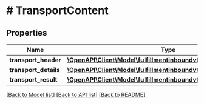 # # TransportContent

## Properties

Name | Type | Description | Notes
------------ | ------------- | ------------- | -------------
**transport_header** | [**\OpenAPI\Client\Model\fulfillmentinboundv0\TransportHeader**](TransportHeader.md) |  |
**transport_details** | [**\OpenAPI\Client\Model\fulfillmentinboundv0\TransportDetailOutput**](TransportDetailOutput.md) |  |
**transport_result** | [**\OpenAPI\Client\Model\fulfillmentinboundv0\TransportResult**](TransportResult.md) |  |

[[Back to Model list]](../../README.md#models) [[Back to API list]](../../README.md#endpoints) [[Back to README]](../../README.md)
